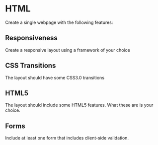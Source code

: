 # HTML

Create a single webpage with the following features:

## Responsiveness

Create a responsive layout using a framework of your choice

## CSS Transitions

The layout should have some CSS3.0 transitions

## HTML5

The layout should include some HTML5 features. What these are is your choice.

## Forms

Include at least one form that includes client-side validation.